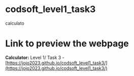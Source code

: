 # codsoft_level1_task3
 calculato
# Link to preview the webpage
 **Calculator:** Level 1/ Task 3 - [https://jojo2023.github.io/codsoft_level1_task3/](https://jojo2023.github.io/codsoft_level1_task3/)
